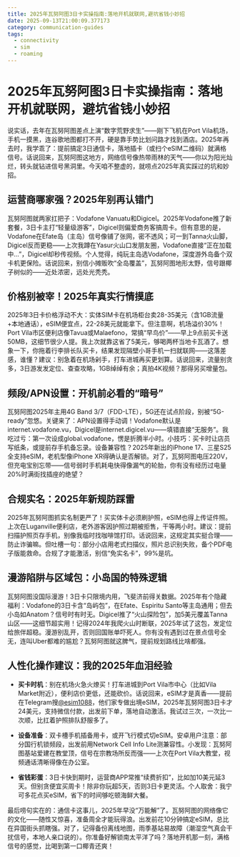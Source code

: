 ```yaml
---
title: 2025年瓦努阿图3日卡实操指南:落地开机就联网,避坑省钱小妙招
date: 2025-09-13T21:00:09.377173
category: communication-guides
tags:
  - connectivity
  - sim
  - roaming
---
```


# 2025年瓦努阿图3日卡实操指南：落地开机就联网，避坑省钱小妙招

说实话，去年在瓦努阿图差点上演“数字荒野求生”——刚下飞机在Port Vila机场，手机一摸黑，连谷歌地图都打不开，硬是靠手势比划问路才找到酒店。2025年再去时，我学乖了：提前搞定3日通信卡，落地插卡（或扫个eSIM二维码）就满格信号。话说回来，瓦努阿图这地方，网络信号像热带雨林的天气——你以为阳光灿烂，转头就钻进信号黑洞里。今天咱不整虚的，就唠点2025年真实踩过的坑和妙招。

## 运营商哪家强？2025年别再认错门

瓦努阿图就两家扛把子：Vodafone Vanuatu和Digicel。2025年Vodafone推了新套餐，3日卡主打“轻量级游客”，Digicel则偏爱商务客搞周卡。但有意思的是，Vodafone在Efate岛（主岛）信号像铺了张网，密不透风；可一到Tanna火山脚，Digicel反而更稳——上次我蹲在Yasur火山口发朋友圈，Vodafone直接“正在加载中...”，Digicel却秒传视频。个人觉得，纯玩主岛选Vodafone，深度游外岛备个双卡机更保险。话说回来，别信小摊贩吹“全岛覆盖”，瓦努阿图地形太野，信号跟椰子树似的——近处浓密，远处光秃秃。

## 价格别被宰！2025年真实行情摸底

2025年3日卡价格浮动不大：实体SIM卡在机场柜台卖28-35美元（含1GB流量+本地通话），eSIM便宜点，22-28美元就能拿下。但注意啊，机场溢价30%！Port Vila市区便利店像Tavua或Malaefono，常搞“早鸟价”——早上9点前买卡送50MB，这细节很少人提。我上次就靠这省了5美元，够喝两杯当地卡瓦酒了。想象一下，你拖着行李排长队买卡，结果发现隔壁小哥手机一扫就联网——这落差感，谁懂？建议：别急着在机场剁手，打车进城再买更划算。话说回来，流量别贪多，3日游发发定位、查查攻略，1GB绰绰有余；真拍4K视频？那得另买增量包。

## 频段/APN设置：开机前必看的“暗号”

瓦努阿图2025年主用4G Band 3/7（FDD-LTE），5G还在试点阶段，别被“5G-ready”忽悠。关键来了：APN设置得手动调！Vodafone默认是internet.vodafone.vu，Digicel是internet.digicel.vu——填错直接“无服务”。我吃过亏：第一次设成global.vodafone，愣是折腾半小时。小技巧：买卡时让店员写纸条，或提前存手机备忘录。设备兼容性？2025年新出的iPhone 17、三星S25全支持eSIM，老机型像iPhone XR得确认是否解锁。对了，瓦努阿图电压220V，但充电宝别忘带——信号弱时手机耗电快得像漏气的轮胎，你有没有经历过电量20%时满街找插座的绝望？

## 合规实名：2025年新规防踩雷

2025年瓦努阿图抓实名制更严了！买实体卡必须刷护照，eSIM也得上传证件照。上次在Luganville便利店，老外游客因护照过期被拒售，干等两小时。建议：提前扫描护照页存手机，别像我临时找咖啡馆打印。话说回来，这规定其实挺合理——防止诈骗嘛。但吐槽一句：部分小店用老式扫描仪，照片总识别失败，备个PDF电子版能救命。合规了才能激活，别信“免实名卡”，99%是坑。

## 漫游陷阱与区域包：小岛国的特殊逻辑

瓦努阿图没国际漫游！3日卡只限境内用，飞斐济前得关数据。2025年有个隐藏福利：Vodafone的3日卡含“岛屿包”，在Efate、Espiritu Santo等主岛通用；但去小岛如Anatom？信号时有时无。Digicel推了“火山探险包”，加5美元覆盖Tanna山区——这细节超实用！记得2024年我爬火山时断联，2025年试了这包，发定位给旅伴超稳。漫游别乱开，否则回国账单吓死人。你有没有遇到过在景点信号全无，连叫Uber都难的尴尬？瓦努阿图就这脾气，提前规划路线比啥都强。

## 人性化操作建议：我的2025年血泪经验

- **买卡时机**：别在机场火急火燎买！打车进城到Port Vila市中心（比如Vila Market附近），便利店价更低，还能砍价。话说回来，eSIM才是真香——提前在Telegram搜[@esim1088](https://t.me/s/esim1088)，他们家专做出境eSIM，2025年瓦努阿图3日卡才24美元，支持微信付款，出发前下单，落地自动激活。我试过三次，一次比一次顺，比扛着护照排队舒服多了。
  
- **设备准备**：双卡槽手机插备用卡，或开飞行模式切eSIM。安卓用户注意：部分国行机锁频段，出发前用Network Cell Info Lite测兼容性。小发现：瓦努阿图基站爱建在教堂顶，信号在宗教场所反而强——上次在Port Vila大教堂，视频通话清晰得像在办公室。

- **省钱彩蛋**：3日卡快到期时，运营商APP常推“续费折扣”，比如加10美元延3天。但别贪便宜买周卡！除非你玩超5天，否则3日卡更灵活。个人取舍：我宁可多花点买eSIM，省下的时间够吃顿海鲜大餐。

最后唠句实在的：通信卡这事儿，2025年早没“万能解”了。瓦努阿图的网络像它的文化——随性又惊喜，准备周全才能玩得浪。出发前花10分钟搞定eSIM，总比在异国街头抓瞎强。对了，记得备份离线地图，雨季基站易故障（潮湿空气真会干扰信号，本地人亲口说的）。你准备好解锁南太平洋了吗？落地开机那一刻，满格信号的感觉，比喝到第一口椰青还爽！